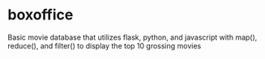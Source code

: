 # boxoffice
Basic movie database that utilizes flask, python, and javascript with map(), reduce(), and filter() to display the top 10 grossing movies
